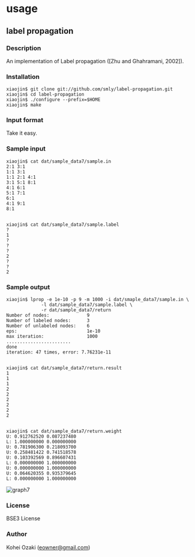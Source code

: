 usage
=====

## label propagation

### Description

An implementation of Label propagation ([Zhu and Ghahramani, 2002]).

### Installation

    xiaojin$ git clone git://github.com/smly/label-propagation.git
    xiaojin$ cd label-propagation
    xiaojin$ ./configure --prefix=$HOME
    xiaojin$ make

### Input format

Take it easy.

### Sample input

    xiaojin$ cat dat/sample_data7/sample.in
    2:1 3:1
    1:1 3:1
    1:1 2:1 4:1
    3:1 5:1 8:1
    4:1 6:1
    5:1 7:1
    6:1
    4:1 9:1
    8:1


    xiaojin$ cat dat/sample_data7/sample.label
    ?
    1
    ?
    ?
    ?
    2
    ?
    ?
    2

### Sample output

    xiaojin$ lprop -e 1e-10 -p 9 -m 1000 -i dat/smaple_data7/sample.in \
                 -l dat/sample_data7/sample.label \
                 -r dat/sample_data7/return
    Number of nodes:              9
    Number of labeled nodes:      3
    Number of unlabeled nodes:    6
    eps:                          1e-10
    max iteration:                1000
    ........................
    done
    iteration: 47 times, error: 7.76231e-11


    xiaojin$ cat dat/sample_data7/return.result
    1
    1
    1
    2
    2
    2
    2
    2
    2


    xiaojin$ cat dat/sample_data7/return.weight
    U: 0.912762520 0.087237480
    L: 1.000000000 0.000000000
    U: 0.781906300 0.218093700
    U: 0.258481422 0.741518578
    U: 0.103392569 0.896607431
    L: 0.000000000 1.000000000
    U: 0.000000000 1.000000000
    U: 0.064620355 0.935379645
    L: 0.000000000 1.000000000

![graph7](http://github.com/smly/label-propagation/raw/master/dat/ss.png)

### License

BSE3 License

### Author

Kohei Ozaki (eowner@gmail.com)
